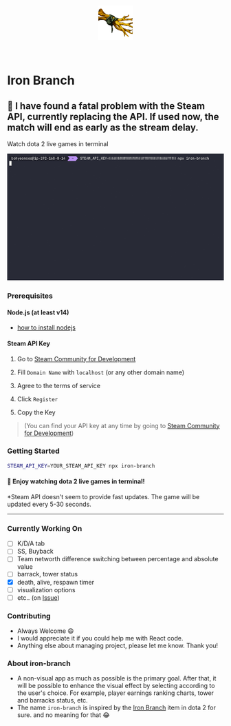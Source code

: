 <h4 align="center">
  <img height="80" src="https://github.com/ktseo41/iron-branch/blob/main/Iron_branch_plant_tree.png" />
</h4>
<p align="center">
  <a aria-label="NPM version" href="https://www.npmjs.com/package/iron-branch">
    <img alt="" src="https://badgen.net/npm/v/iron-branch">
  </a>
</p>

<h1>Iron Branch</h1>

## 🚧 I have found a fatal problem with the Steam API, currently replacing the API. If used now, the match will end as early as the stream delay.

Watch dota 2 live games in terminal

<div align="center">
  <img src="https://github.com/ktseo41/iron-branch/blob/main/record_1_5x_optimized.gif" />
</div>

### Prerequisites

#### Node.js (at least v14)

-  [how to install nodejs](https://nodejs.dev/en/learn/how-to-install-nodejs/)

#### Steam API Key

1. Go to [Steam Community for Development](https://steamcommunity.com/dev/apikey)

2. Fill `Domain Name` with `localhost` (or any other domain name)

3. Agree to the terms of service

4. Click `Register`

5. Copy the Key

> (You can find your API key at any time by going to [Steam Community for Development](https://steamcommunity.com/dev/apikey))

### Getting Started

```bash
STEAM_API_KEY=YOUR_STEAM_API_KEY npx iron-branch
```

#### :tada: Enjoy watching dota 2 live games in terminal!


*Steam API doesn't seem to provide fast updates. The game will be updated every 5-30 seconds.

---

### Currently Working On

- [ ] K/D/A tab
- [ ] SS, Buyback
- [ ] Team networth difference switching between percentage and absolute value
- [ ] barrack, tower status
- [x] death, alive, respawn timer
- [ ] visualization options 
- [ ] etc.. (on [Issue](https://github.com/ktseo41/iron-branch/issues))

### Contributing

- Always Welcome :smile:
- I would appreciate it if you could help me with React code.
- Anything else about managing project, please let me know. Thank you!

### About iron-branch

- A non-visual app as much as possible is the primary goal. After that, it will be possible to enhance the visual effect by selecting according to the user's choice. For example, player earnings ranking charts, tower and barracks status, etc.
- The name `iron-branch` is inspired by the [Iron Branch](https://dota2.gamepedia.com/Iron_Branch) item in dota 2 for sure. and no meaning for that 😂
